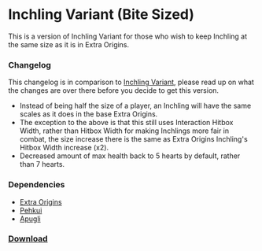 # Inchling Variant (Bite Sized)

This is a version of Inchling Variant for those who wish to keep Inchling at the same size as it is in Extra Origins.

### Changelog
This changelog is in comparison to [Inchling Variant](https://github.com/MerchantPug/origins-datapacks/tree/main/inchling-variant), please read up on what the changes are over there before you decide to get this version.
- Instead of being half the size of a player, an Inchling will have the same scales as it does in the base Extra Origins.
- The exception to the above is that this still uses Interaction Hitbox Width, rather than Hitbox Width for making Inchlings more fair in combat, the size increase there is the same as Extra Origins Inchling's Hitbox Width increase (x2).
- Decreased amount of max health back to 5 hearts by default, rather than 7 hearts.

### Dependencies
- [Extra Origins](https://modrinth.com/mod/extra-origins)
- [Pehkui](https://modrinth.com/mod/pehkui)
- [Apugli](https://modrinth.com/mod/apugli)

### [Download](https://download-directory.github.io/?url=https%3A%2F%2Fgithub.com%2FMerchantPug%2Forigins-datapacks%2Ftree%2Fmain%2Finchling-variant-bite-sized)